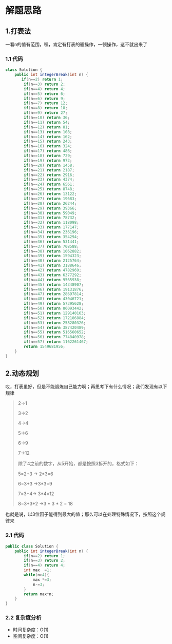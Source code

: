 # 解题思路

## 1.打表法

一看n的值有范围，嘿，肯定有打表的骚操作，一顿操作，这不就出来了

### 1.1 代码

```java
class Solution {
    public int integerBreak(int n) {
       if(n==2) return 1;
        if(n==3) return 2;
        if(n==4) return 4;
        if(n==5) return 6;
        if(n==6) return 9;
        if(n==7) return 12;
        if(n==8) return 18;
        if(n==9) return 27;
        if(n==10) return 36;
        if(n==11) return 54;
        if(n==12) return 81;
        if(n==13) return 108;
        if(n==14) return 162;
        if(n==15) return 243;
        if(n==16) return 324;
        if(n==17) return 486;
        if(n==18) return 729;
        if(n==19) return 972;
        if(n==20) return 1458;
        if(n==21) return 2187;
        if(n==22) return 2916;
        if(n==23) return 4374;
        if(n==24) return 6561;
        if(n==25) return 8748;
        if(n==26) return 13122;
        if(n==27) return 19683;
        if(n==28) return 26244;
        if(n==29) return 39366;
        if(n==30) return 59049;
        if(n==31) return 78732;
        if(n==32) return 118098;
        if(n==33) return 177147;
        if(n==34) return 236196;
        if(n==35) return 354294;
        if(n==36) return 531441;
        if(n==37) return 708588;
        if(n==38) return 1062882;
        if(n==39) return 1594323;
        if(n==40) return 2125764;
        if(n==41) return 3188646;
        if(n==42) return 4782969;
        if(n==43) return 6377292;
        if(n==44) return 9565938;
        if(n==45) return 14348907;
        if(n==46) return 19131876;
        if(n==47) return 28697814;
        if(n==48) return 43046721;
        if(n==49) return 57395628;
        if(n==50) return 86093442;
        if(n==51) return 129140163;
        if(n==52) return 172186884;
        if(n==53) return 258280326;
        if(n==54) return 387420489;
        if(n==55) return 516560652;
        if(n==56) return 774840978;
        if(n==57) return 1162261467;
        return 1549681956;
    }
}
```

## 2.动态规划

哎，打表虽好，但是不能锻炼自己能力啊；再思考下有什么情况；我们发现有以下规律

>2->1
>
>3->2
>
>4->4
>
>5->6
>
>6->9
>
>7->12
>
>除了4之前的数字，从5开始，都是按照3拆开的，格式如下：
>
>5=2+3 -> 2*3=6
>
>6=3+3 ->3*3=9
>
>7=3+4-> 3*4=12
>
>8=3+3+2 ->3 * 3 * 2 = 18

也就是说，以3位因子能得到最大的值；那么可以在处理特殊情况下，按照这个规律来

### 2.1 代码

```java
public class Solution {
    public int integerBreak(int n) {
        if(n==2) return 1;
        if(n==3) return 2;
        if(n==4) return 4;
        int max  =1;
        while(n>4){
            max *=3;
            n-=3;
        }
        return max*n;
    }
}
```

### 2.2 复杂度分析

* 时间复杂度：O(1)
* 空间复杂度：O(1)
